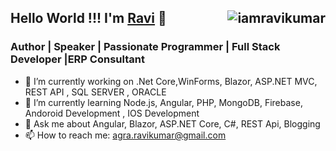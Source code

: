 ## Hello World !!! I'm <a href="https://ankitsharmablogs.com/" rel="nofollow">Ravi</a> 👋<img align="right" src="https://komarev.com/ghpvc/?username=iamravikumar" alt="iamravikumar" />

### Author | Speaker | Passionate Programmer | Full Stack Developer |ERP Consultant

- 🔭 I’m currently working on .Net Core,WinForms, Blazor, ASP.NET MVC, REST API , SQL SERVER , ORACLE
- 🌱 I’m currently learning Node.js, Angular, PHP, MongoDB, Firebase, Andoroid Development , IOS Development
- 💬 Ask me about Angular, Blazor, ASP.NET Core, C#, REST Api, Blogging
- 📫 How to reach me: agra.ravikumar@gmail.com

<!--
**iamravikumar/iamravikumar** is a ✨ _special_ ✨ repository because its `README.md` (this file) appears on your GitHub profile.

Here are some ideas to get you started:

- 🔭 I’m currently working on ...
- 🌱 I’m currently learning ...
- 👯 I’m looking to collaborate on ...
- 🤔 I’m looking for help with ...
- 💬 Ask me about ...
- 📫 How to reach me: ...
- 😄 Pronouns: ...
- ⚡ Fun fact: ...
-->

<script src="https://platform.linkedin.com/badges/js/profile.js" async defer type="text/javascript"></script>
